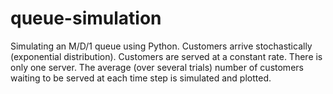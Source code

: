 # queue-simulation
Simulating an M/D/1 queue using Python.
Customers arrive stochastically (exponential distribution).
Customers are served at a constant rate.
There is only one server.
The average (over several trials) number of customers waiting to be served at each time step is simulated and plotted.
